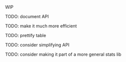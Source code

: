 WIP

TODO: document API

TODO: make it much more efficient

TODO: prettify table

TODO: consider simplifying API

TODO: consider making it part of a more general stats lib
